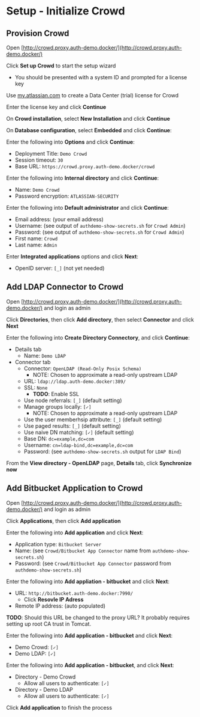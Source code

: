 # Setup - Initialize Crowd

## Provision Crowd

Open [http://crowd.proxy.auth-demo.docker/](http://crowd.proxy.auth-demo.docker/)

Click **Set up Crowd** to start the setup wizard

* You should be presented with a system ID and prompted for a license key

Use [my.atlassian.com](https://my.atlassian.com/) to create a Data Center (trial) license for Crowd

Enter the license key and click **Continue**

On **Crowd installation**, select **New Installation**  and click **Continue**

On **Database configuration**, select **Embedded** and click **Continue**:

Enter the following into **Options** and click **Continue**:

* Deployment Title: `Demo Crowd`
* Session timeout: `30`
* Base URL: `https://crowd.proxy.auth-demo.docker/crowd`

Enter the following into **Internal directory** and click **Continue**:

* Name: `Demo Crowd`
* Password encryption: `ATLASSIAN-SECURITY`

Enter the following into **Default administrator** and click **Continue**:

* Email address: (your email address)
* Username: (see output of `authdemo-show-secrets.sh` for `Crowd Admin`)
* Password: (see output of `authdemo-show-secrets.sh` for `Crowd Admin`)
* First name: `Crowd`
* Last name: `Admin`

Enter **Integrated applications** options and click **Next**:

* OpenID server: `[_]` (not yet needed)

## Add LDAP Connector to Crowd

Open [http://crowd.proxy.auth-demo.docker/](http://crowd.proxy.auth-demo.docker/) and login as admin

Click **Directories**, then click **Add directory**, then select **Connector** and click **Next**

Enter the following into **Create Directory Connectory**, and click **Continue**:

* Details tab
    * Name: `Demo LDAP`
* Connector tab
    * Connector: `OpenLDAP (Read-Only Posix Schema)`
        * NOTE: Chosen to approximate a read-only upstream LDAP
    * URL: `ldap://ldap.auth-demo.docker:389/`
    * SSL: `None`
        * **TODO**: Enable SSL
    * Use node referrals: `[_]` (default setting)
    * Manage groups locally: `[✓]`
        * NOTE: Chosen to approximate a read-only upstream LDAP
    * Use the user memberhsip attribute: `[_]` (default setting)
    * Use paged results: `[_]` (default setting)
    * Use naive DN matching: `[✓]` (default setting)
    * Base DN: `dc=example,dc=com`
    * Username: `cn=ldap-bind,dc=example,dc=com`
    * Password: (see `authdemo-show-secrets.sh` output for `LDAP Bind`)

From the **View directory - OpenLDAP** page, **Details** tab, click **Synchronize now**

## Add Bitbucket Application to Crowd

Open [http://crowd.proxy.auth-demo.docker/](http://crowd.proxy.auth-demo.docker/) and login as admin

Click **Applications**, then click **Add application**

Enter the following into **Add application** and click **Next**:

* Application type: `Bitbucket Server`
* Name: (see `Crowd/Bitbucket App Connector` name from `authdemo-show-secrets.sh`)
* Password: (see `Crowd/Bitbucket App Connector` password from `authdemo-show-secrets.sh`)

Enter the following into **Add appliation - bitbucket** and click **Next**:

* URL: `http://bitbucket.auth-demo.docker:7990/`
    * Click **Resovle IP Adress**
* Remote IP address: (auto populated)

**TODO**: Should this URL be changed to the proxy URL?
It probably requires setting up root CA trust in Tomcat.

Enter the following into **Add application - bitbucket** and click **Next**:

* Demo Crowd: `[✓]`
* Demo LDAP: `[✓]`

Enter the following into **Add application - bitbucket**, and click **Next**:

* Directory - Demo Crowd
    * Allow all users to authenticate: `[✓]`
* Directory - Demo LDAP
    * Allow all users to authenticate: `[✓]`

Click **Add application** to finish the process
